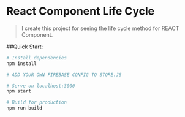 # React Component Life Cycle

 >I create this project  for seeing the life cycle method for REACT Component.

##Quick Start:

```bash
# Install dependencies
npm install

# ADD YOUR OWN FIREBASE CONFIG TO STORE.JS

# Serve on localhost:3000
npm start

# Build for production
npm run build
```

